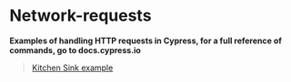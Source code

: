 <!-- @format -->

# Network-requests

**Examples of handling HTTP requests in Cypress, for a full reference of commands, go to docs.cypress.io**

> [Kitchen Sink example](https://example.cypress.io/commands/network-requests)

